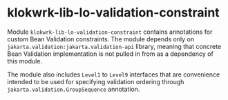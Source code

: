 # klokwrk-lib-lo-validation-constraint

Module `klokwrk-lib-lo-validation-constraint` contains annotations for custom Bean Validation constraints. The module depends only on `jakarta.validation:jakarta.validation-api` library, meaning that
concrete Bean Validation implementation is not pulled in from as a dependency of this module.

The module also includes `Level1` to `Level9` interfaces that are convenience intended to be used for specifying validation ordering through `jakarta.validation.GroupSequence` annotation.
